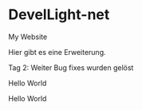 # DevelLight-net
My Website 

Hier gibt es eine Erweiterung.


Tag 2:  Weiter Bug fixes wurden gelöst



Hello World


Hello World
